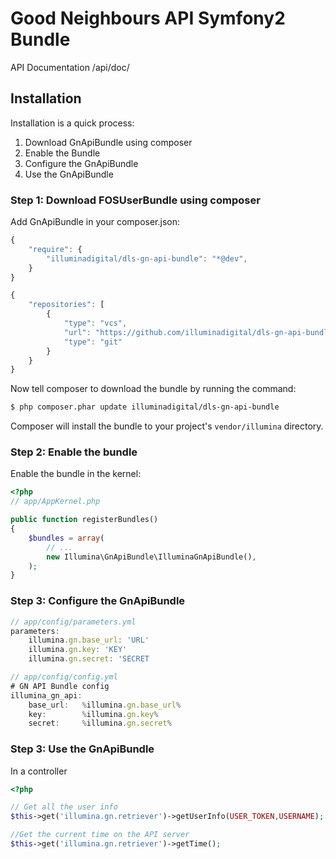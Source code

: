 Good Neighbours API Symfony2 Bundle
========================

API Documentation /api/doc/

## Installation

Installation is a quick process:

1. Download GnApiBundle using composer
2. Enable the Bundle
3. Configure the GnApiBundle
4. Use the GnApiBundle

### Step 1: Download FOSUserBundle using composer

Add GnApiBundle in your composer.json:

```js
{
    "require": {
        "illuminadigital/dls-gn-api-bundle": "*@dev",
    }
}
```

```js
{
    "repositories": [
        {
            "type": "vcs",
            "url": "https://github.com/illuminadigital/dls-gn-api-bundle.git",
            "type": "git"
        }
    }
}
```

Now tell composer to download the bundle by running the command:

``` bash
$ php composer.phar update illuminadigital/dls-gn-api-bundle
```

Composer will install the bundle to your project's `vendor/illumina` directory.

### Step 2: Enable the bundle

Enable the bundle in the kernel:

``` php
<?php
// app/AppKernel.php

public function registerBundles()
{
    $bundles = array(
        // ...
        new Illumina\GnApiBundle\IlluminaGnApiBundle(),
    );
}
```

### Step 3: Configure the GnApiBundle

``` js
// app/config/parameters.yml
parameters:
    illumina.gn.base_url: 'URL'
    illumina.gn.key: 'KEY'
    illumina.gn.secret: 'SECRET
```

``` js
// app/config/config.yml
# GN API Bundle config
illumina_gn_api:
    base_url:   %illumina.gn.base_url%
    key:        %illumina.gn.key%
    secret:     %illumina.gn.secret%
```

### Step 3: Use the GnApiBundle

In a controller

``` php
<?php

// Get all the user info
$this->get('illumina.gn.retriever')->getUserInfo(USER_TOKEN,USERNAME);

//Get the current time on the API server
$this->get('illumina.gn.retriever')->getTime();
```
